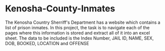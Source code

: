 # Kenosha-County-Inmates
The Kenosha Country Sherriff's Department has a website which contains a list of prison inmates. In this project, the task is to navigate each of the pages where this information is stored and extract all of it into an excel sheet. The data to be included is the Index Number, JAIL ID, NAME, SEX, DOB, BOOKED, LOCATION and OFFENSE
